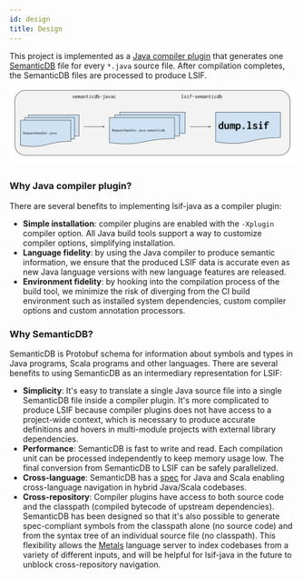 ```yaml
---
id: design
title: Design
---
```


This project is implemented as a
[Java compiler plugin](https://docs.oracle.com/en/java/javase/11/docs/api/jdk.compiler/com/sun/source/util/Plugin.html)
that generates one
[SemanticDB](https://scalameta.org/docs/semanticdb/specification.html) file for
every `*.java` source file. After compilation completes, the SemanticDB files
are processed to produce LSIF.

![A three stage pipeline that starts with a list of Java sources, creates a list of SemanticDB files that then become a single LSIF index.](assets/semanticdb-javac-pipeline.svg)

### Why Java compiler plugin?

There are several benefits to implementing lsif-java as a compiler plugin:

- **Simple installation**: compiler plugins are enabled with the `-Xplugin`
  compiler option. All Java build tools support a way to customize compiler
  options, simplifying installation.
- **Language fidelity**: by using the Java compiler to produce semantic
  information, we ensure that the produced LSIF data is accurate even as new
  Java language versions with new language features are released.
- **Environment fidelity**: by hooking into the compilation process of the build
  tool, we minimize the risk of diverging from the CI build environment such as
  installed system dependencies, custom compiler options and custom annotation
  processors.

### Why SemanticDB?

SemanticDB is Protobuf schema for information about symbols and types in Java
programs, Scala programs and other languages. There are several benefits to
using SemanticDB as an intermediary representation for LSIF:

- **Simplicity**: It's easy to translate a single Java source file into a single
  SemanticDB file inside a compiler plugin. It's more complicated to produce
  LSIF because compiler plugins does not have access to a project-wide context,
  which is necessary to produce accurate definitions and hovers in multi-module
  projects with external library dependencies.
- **Performance**: SemanticDB is fast to write and read. Each compilation unit
  can be processed independently to keep memory usage low. The final conversion
  from SemanticDB to LSIF can be safely parallelized.
- **Cross-language**: SemanticDB has a
  [spec](https://scalameta.org/docs/semanticdb/specification.html) for Java and
  Scala enabling cross-language navigation in hybrid Java/Scala codebases.
- **Cross-repository**: Compiler plugins have access to both source code and the
  classpath (compiled bytecode of upstream dependencies). SemanticDB has been
  designed so that it's also possible to generate spec-compliant symbols from
  the classpath alone (no source code) and from the syntax tree of an individual
  source file (no classpath). This flexibility allows the
  [Metals](https://scalameta.org/metals/) language server to index codebases
  from a variety of different inputs, and will be helpful for lsif-java in the
  future to unblock cross-repository navigation.
